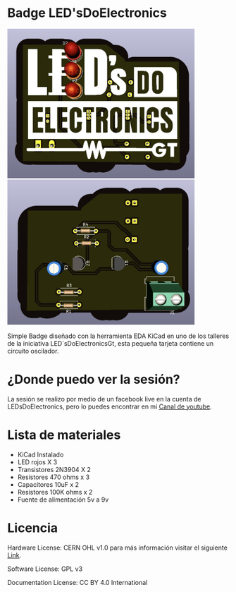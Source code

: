 # Badge LED'sDoElectronics
<div style="position: flex"><img src="Top.jpeg" width="425"/> <img src="Bottom.jpeg" width="425"/> </div>


Simple Badge diseñado con la herramienta EDA KiCad en uno de los talleres de la iniciativa LED´sDoElectronicsGt, esta pequeña tarjeta contiene un circuito oscilador.

# ¿Donde puedo ver la sesión?

La sesión se realizo por medio de un facebook live en la cuenta de LEDsDoElectronics, pero lo puedes encontrar en mi [Canal de youtube][YTB].

[YTB]: https://youtu.be/NXX7O06I9Ms

# Lista de materiales

- KiCad Instalado 
- LED rojos X 3 
- Transistores 2N3904 X 2
- Resistores 470 ohms x 3 
- Capacitores 10uF x 2
- Resistores 100K ohms x 2 
- Fuente de alimentación 5v a 9v

# Licencia

Hardware License: CERN OHL v1.0 para más información visitar el siguiente [Link][CERN_v1].

[CERN_v1]: https://ohwr.org/project/cernohl/wikis/Documents/CERN-OHL-version-1.2

Software License: GPL v3

Documentation License: CC BY 4.0 International